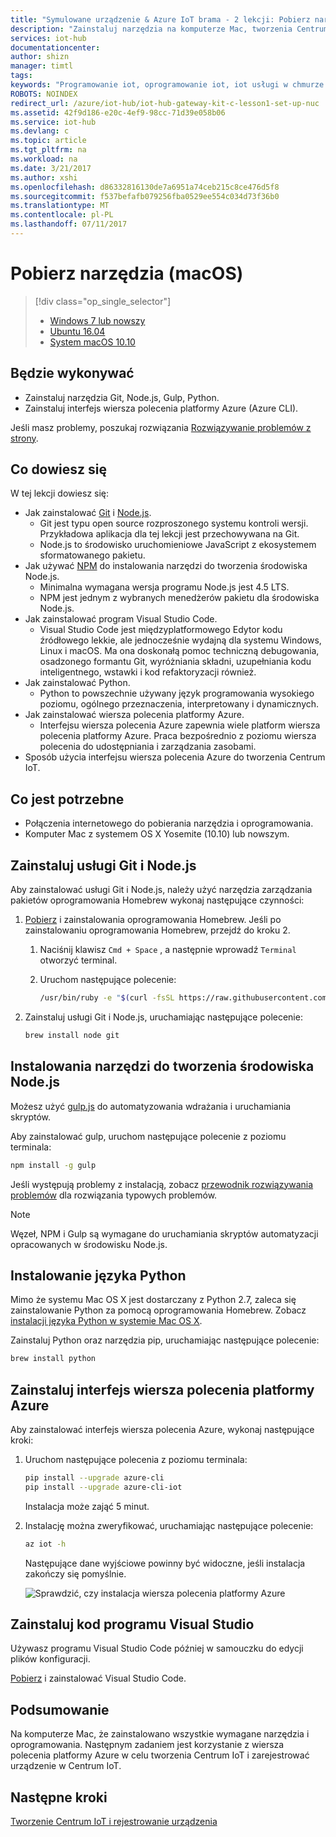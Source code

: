 ```yaml
---
title: "Symulowane urządzenie & Azure IoT brama - 2 lekcji: Pobierz narzędzia (macOS) | Dokumentacja firmy Microsoft"
description: "Zainstaluj narzędzia na komputerze Mac, tworzenia Centrum IoT i zarejestrować urządzenie w Centrum IoT."
services: iot-hub
documentationcenter: 
author: shizn
manager: timtl
tags: 
keywords: "Programowanie iot, oprogramowanie iot, iot usługi w chmurze internet rzeczy oprogramowania, interfejsu wiersza polecenia platformy azure, zainstaluj mac python, zainstaluj usługę git dla komputerów mac, gulp, uruchom instalację node js mac"
ROBOTS: NOINDEX
redirect_url: /azure/iot-hub/iot-hub-gateway-kit-c-lesson1-set-up-nuc
ms.assetid: 42f9d186-e20c-4ef9-98cc-71d39e058b06
ms.service: iot-hub
ms.devlang: c
ms.topic: article
ms.tgt_pltfrm: na
ms.workload: na
ms.date: 3/21/2017
ms.author: xshi
ms.openlocfilehash: d86332816130de7a6951a74ceb215c8ce476d5f8
ms.sourcegitcommit: f537befafb079256fba0529ee554c034d73f36b0
ms.translationtype: MT
ms.contentlocale: pl-PL
ms.lasthandoff: 07/11/2017
---
```

# <a name="get-the-tools-macos"></a>Pobierz narzędzia (macOS)
> [!div class="op_single_selector"]
> * [Windows 7 lub nowszy](iot-hub-gateway-kit-c-sim-lesson2-get-the-tools-win32.md)
> * [Ubuntu 16.04](iot-hub-gateway-kit-c-sim-lesson2-get-the-tools-ubuntu.md)
> * [System macOS 10.10](iot-hub-gateway-kit-c-sim-lesson2-get-the-tools-mac.md)

## <a name="what-you-will-do"></a>Będzie wykonywać

- Zainstaluj narzędzia Git, Node.js, Gulp, Python.
- Zainstaluj interfejs wiersza polecenia platformy Azure (Azure CLI). 

Jeśli masz problemy, poszukaj rozwiązania [Rozwiązywanie problemów z strony](iot-hub-gateway-kit-c-sim-troubleshooting.md).

## <a name="what-you-will-learn"></a>Co dowiesz się

W tej lekcji dowiesz się:

- Jak zainstalować [Git](https://git-scm.com/) i [Node.js](https://nodejs.org/en/).
  - Git jest typu open source rozproszonego systemu kontroli wersji. Przykładowa aplikacja dla tej lekcji jest przechowywana na Git.
  - Node.js to środowisko uruchomieniowe JavaScript z ekosystemem sformatowanego pakietu.
- Jak używać [NPM](https://www.npmjs.com/) do instalowania narzędzi do tworzenia środowiska Node.js.
  - Minimalna wymagana wersja programu Node.js jest 4.5 LTS.
  - NPM jest jednym z wybranych menedżerów pakietu dla środowiska Node.js.
- Jak zainstalować program Visual Studio Code.
  - Visual Studio Code jest międzyplatformowego Edytor kodu źródłowego lekkie, ale jednocześnie wydajną dla systemu Windows, Linux i macOS. Ma ona doskonałą pomoc techniczną debugowania, osadzonego formantu Git, wyróżniania składni, uzupełniania kodu inteligentnego, wstawki i kod refaktoryzacji również.
- Jak zainstalować Python.
  - Python to powszechnie używany język programowania wysokiego poziomu, ogólnego przeznaczenia, interpretowany i dynamicznych.
- Jak zainstalować wiersza polecenia platformy Azure.
  - Interfejsu wiersza polecenia Azure zapewnia wiele platform wiersza polecenia platformy Azure. Praca bezpośrednio z poziomu wiersza polecenia do udostępniania i zarządzania zasobami.
- Sposób użycia interfejsu wiersza polecenia Azure do tworzenia Centrum IoT.

## <a name="what-you-need"></a>Co jest potrzebne

- Połączenia internetowego do pobierania narzędzia i oprogramowania.
- Komputer Mac z systemem OS X Yosemite (10.10) lub nowszym.

## <a name="install-git-and-nodejs"></a>Zainstaluj usługi Git i Node.js

Aby zainstalować usługi Git i Node.js, należy użyć narzędzia zarządzania pakietów oprogramowania Homebrew wykonaj następujące czynności:

1. [Pobierz](http://brew.sh/) i zainstalowania oprogramowania Homebrew. Jeśli po zainstalowaniu oprogramowania Homebrew, przejdź do kroku 2.
   1. Naciśnij klawisz `Cmd + Space` , a następnie wprowadź `Terminal` otworzyć terminal.
   2. Uruchom następujące polecenie:

      ```bash
      /usr/bin/ruby -e "$(curl -fsSL https://raw.githubusercontent.com/Homebrew/install/master/install)"
      ```

2. Zainstaluj usługi Git i Node.js, uruchamiając następujące polecenie:

    ```bash
    brew install node git
    ```

## <a name="install-nodejs-development-tools"></a>Instalowania narzędzi do tworzenia środowiska Node.js

Możesz użyć [gulp.js](http://gulpjs.com/) do automatyzowania wdrażania i uruchamiania skryptów.

Aby zainstalować gulp, uruchom następujące polecenie z poziomu terminala:

```bash
npm install -g gulp
```

Jeśli występują problemy z instalacją, zobacz [przewodnik rozwiązywania problemów](iot-hub-gateway-kit-c-sim-troubleshooting.md) dla rozwiązania typowych problemów.

> [!Note]
> Węzeł, NPM i Gulp są wymagane do uruchamiania skryptów automatyzacji opracowanych w środowisku Node.js.

## <a name="install-python"></a>Instalowanie języka Python

Mimo że systemu Mac OS X jest dostarczany z Python 2.7, zaleca się zainstalowanie Python za pomocą oprogramowania Homebrew. Zobacz [instalacji języka Python w systemie Mac OS X](http://docs.python-guide.org/en/latest/starting/install/osx/).

Zainstaluj Python oraz narzędzia pip, uruchamiając następujące polecenie:

```bash
brew install python
```

## <a name="install-the-azure-cli"></a>Zainstaluj interfejs wiersza polecenia platformy Azure

Aby zainstalować interfejs wiersza polecenia Azure, wykonaj następujące kroki:

1. Uruchom następujące polecenia z poziomu terminala:
   ```bash
   pip install --upgrade azure-cli
   pip install --upgrade azure-cli-iot
   ```
   Instalacja może zająć 5 minut.

2. Instalację można zweryfikować, uruchamiając następujące polecenie:
   ```bash
   az iot -h
   ```
   Następujące dane wyjściowe powinny być widoczne, jeśli instalacja zakończy się pomyślnie.

   ![Sprawdzić, czy instalacja wiersza polecenia platformy Azure](media/iot-hub-gateway-kit-lessons/lesson2/az_iot_help_osx.png)

## <a name="install-visual-studio-code"></a>Zainstaluj kod programu Visual Studio

Używasz programu Visual Studio Code później w samouczku do edycji plików konfiguracji.

[Pobierz](https://code.visualstudio.com/docs/setup/osx) i zainstalować Visual Studio Code.

## <a name="summary"></a>Podsumowanie

Na komputerze Mac, że zainstalowano wszystkie wymagane narzędzia i oprogramowania. Następnym zadaniem jest korzystanie z wiersza polecenia platformy Azure w celu tworzenia Centrum IoT i zarejestrować urządzenie w Centrum IoT.

## <a name="next-steps"></a>Następne kroki
[Tworzenie Centrum IoT i rejestrowanie urządzenia](iot-hub-gateway-kit-c-sim-lesson2-register-device.md)

